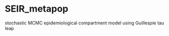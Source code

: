 SEIR_metapop
============

stochastic MCMC epidemiological compartment model using Guillespie tau leap
